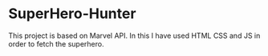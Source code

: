# SuperHero-Hunter
This project is based on Marvel API. In this I have used HTML CSS and JS in order to fetch the superhero.
